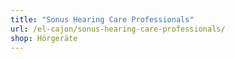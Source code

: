 ```yaml
---
title: "Sonus Hearing Care Professionals"
url: /el-cajon/sonus-hearing-care-professionals/
shop: Hörgeräte
---
```

